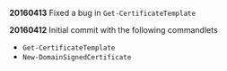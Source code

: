 **20160413**
Fixed a bug in `Get-CertificateTemplate`

**20160412**
Initial commit with the following commandlets

- `Get-CertificateTemplate`
- `New-DomainSignedCertificate`